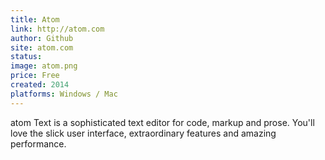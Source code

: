 ```yaml
---
title: Atom
link: http://atom.com
author: Github
site: atom.com
status: 
image: atom.png
price: Free
created: 2014
platforms: Windows / Mac
---
```


atom Text is a sophisticated text editor for code, markup and prose. You'll love the slick user interface, extraordinary features and amazing performance.
